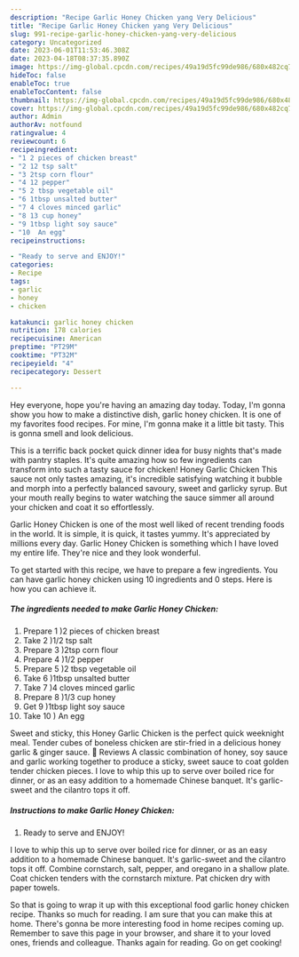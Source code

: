 ```yaml
---
description: "Recipe Garlic Honey Chicken yang Very Delicious"
title: "Recipe Garlic Honey Chicken yang Very Delicious"
slug: 991-recipe-garlic-honey-chicken-yang-very-delicious
category: Uncategorized
date: 2023-06-01T11:53:46.308Z
date: 2023-04-18T08:37:35.890Z
image: https://img-global.cpcdn.com/recipes/49a19d5fc99de986/680x482cq70/garlic-honey-chicken-recipe-main-photo.jpg
hideToc: false
enableToc: true
enableTocContent: false
thumbnail: https://img-global.cpcdn.com/recipes/49a19d5fc99de986/680x482cq70/garlic-honey-chicken-recipe-main-photo.jpg
cover: https://img-global.cpcdn.com/recipes/49a19d5fc99de986/680x482cq70/garlic-honey-chicken-recipe-main-photo.jpg
author: Admin
authorAv: notfound
ratingvalue: 4
reviewcount: 6
recipeingredient:
- "1 2 pieces of chicken breast"
- "2 12 tsp salt"
- "3 2tsp corn flour"
- "4 12 pepper"
- "5 2 tbsp vegetable oil"
- "6 1tbsp unsalted butter"
- "7 4 cloves minced garlic"
- "8 13 cup honey"
- "9 1tbsp light soy sauce"
- "10  An egg"
recipeinstructions:

- "Ready to serve and ENJOY!"
categories:
- Recipe
tags:
- garlic
- honey
- chicken

katakunci: garlic honey chicken 
nutrition: 178 calories
recipecuisine: American
preptime: "PT29M"
cooktime: "PT32M"
recipeyield: "4"
recipecategory: Dessert

---
```



Hey everyone, hope you're having an amazing day today. Today, I'm gonna show you how to make a distinctive dish, garlic honey chicken. It is one of my favorites food recipes. For mine, I'm gonna make it a little bit tasty. This is gonna smell and look delicious.

This is a terrific back pocket quick dinner idea for busy nights that&#39;s made with pantry staples. It&#39;s quite amazing how so few ingredients can transform into such a tasty sauce for chicken! Honey Garlic Chicken This sauce not only tastes amazing, it&#39;s incredible satisfying watching it bubble and morph into a perfectly balanced savoury, sweet and garlicky syrup. But your mouth really begins to water watching the sauce simmer all around your chicken and coat it so effortlessly.

Garlic Honey Chicken is one of the most well liked of recent trending foods in the world. It is simple, it is quick, it tastes yummy. It's appreciated by millions every day. Garlic Honey Chicken is something which I have loved my entire life. They're nice and they look wonderful.


To get started with this recipe, we have to prepare a few ingredients. You can have garlic honey chicken using 10 ingredients and 0 steps. Here is how you can achieve it.

<!--inarticleads1-->

##### The ingredients needed to make Garlic Honey Chicken:

1. Prepare 1 )2 pieces of chicken breast
1. Take 2 )1/2 tsp salt
1. Prepare 3 )2tsp corn flour
1. Prepare 4 )1/2 pepper
1. Prepare 5 )2 tbsp vegetable oil
1. Take 6 )1tbsp unsalted butter
1. Take 7 )4 cloves minced garlic
1. Prepare 8 )1/3 cup honey
1. Get 9 )1tbsp light soy sauce
1. Take 10 ) An egg


Sweet and sticky, this Honey Garlic Chicken is the perfect quick weeknight meal. Tender cubes of boneless chicken are stir-fried in a delicious honey garlic &amp; ginger sauce. 💬 Reviews A classic combination of honey, soy sauce and garlic working together to produce a sticky, sweet sauce to coat golden tender chicken pieces. I love to whip this up to serve over boiled rice for dinner, or as an easy addition to a homemade Chinese banquet. It&#39;s garlic-sweet and the cilantro tops it off. 

<!--inarticleads2-->

##### Instructions to make Garlic Honey Chicken:


1. Ready to serve and ENJOY!

I love to whip this up to serve over boiled rice for dinner, or as an easy addition to a homemade Chinese banquet. It&#39;s garlic-sweet and the cilantro tops it off. Combine cornstarch, salt, pepper, and oregano in a shallow plate. Coat chicken tenders with the cornstarch mixture. Pat chicken dry with paper towels. 

So that is going to wrap it up with this exceptional food garlic honey chicken recipe. Thanks so much for reading. I am sure that you can make this at home. There's gonna be more interesting food in home recipes coming up. Remember to save this page in your browser, and share it to your loved ones, friends and colleague. Thanks again for reading. Go on get cooking!
